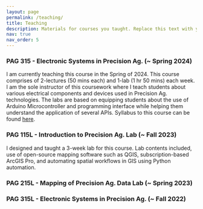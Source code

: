 ```yaml
---
layout: page
permalink: /teaching/
title: Teaching
description: Materials for courses you taught. Replace this text with your description.
nav: true
nav_order: 5
---
```


### PAG 315 - Electronic Systems in Precision Ag. (~ Spring 2024)
I am currently teaching this course in the Spring of 2024. This course comprises of 2-lectures (50 mins each) and 1-lab (1 hr 50 mins) each week. I am the sole instructor of this coursework where I teach students about various electrical components and devices used in Precision Ag. technologies. The labs are based on equipping students about the use of Arduino Microcontroller and programming interface while helping them understand the application of several APIs. Syllabus to this course can be found [here](PAG315ClassDoc_Rai.pdf). 

### PAG 115L - Introduction to Precision Ag. Lab (~ Fall 2023) 
I designed and taught a 3-week lab for this course. Lab contents included, use of open-source mapping software such as QGIS, subscription-based ArcGIS Pro, and automating spatial workflows in GIS using Python automation. 

### PAG 215L - Mapping of Precision Ag. Data Lab (~ Spring 2023) 

### PAG 315L - Electronic Systems in Precision Ag. (~ Fall 2022)
